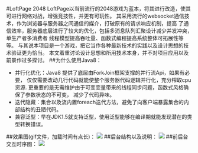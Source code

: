 #LoftPage 2048
LoftPage以当前流行的2048游戏为蓝本，将其进行改造，使其可进行网络对战，增强竞技性，并更有可玩性。
其采用流行的websocket通信技术，作为浏览器与服务器之间通信的媒介，打破原有的请求响应机制，提高
了通信效率，服务器底层进行了较大的优化，包括多消息队列汇聚设计减少并发冲突，单生产者多消费者
线程模型提高吞吐量、函数式编程提高系统整体可拓展性等等。
与其说本项目是一个游戏，把它当作各种最新技术的实践以及设计思想的技术验证更为恰当。
本文着重讨论设计思想和所用技术本身，并不对项目应用以及前景作过多探讨。
##为什么使用Java8：
* 并行化优化：Java8 提供了底层由ForkJoin框架支撑的并行流Api，如果有必要，
仅仅需要改动几行代码就能使整个服务器代码逻辑并行化，充分榨取cpu资源.
更重要的是无需维护由于可变变量带来的线程同步问题，函数式风格确保了参数状态的不可变，
减少了代码异味。 
* 迭代隐藏：集合以及流内置foreach迭代方法，避免了向客户端暴露集合的内部结构的丑陋代码。
* 兼容泛型：早在JDK1.5就支持泛型，使用泛型能够在编译期就能发现潜在的类型转换错误。

##效果图(gif文件，加载时间有点长)：
![](https://github.com/decaywood/LoftPage/blob/master/Info/2048.gif)
##后台结构以及说明：
![](https://github.com/decaywood/LoftPage/blob/master/Info/Structure.png)
##前后台交互时序图：
![](https://github.com/decaywood/LoftPage/blob/master/Info/SequenceDiagram.png)
